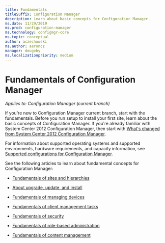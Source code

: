 ```yaml
---
title: Fundamentals
titleSuffix: Configuration Manager
description: Learn about basic concepts for Configuration Manager.
ms.date: 11/29/2019
ms.prod: configuration-manager
ms.technology: configmgr-core
ms.topic: conceptual
author: aczechowski
ms.author: aaroncz
manager: dougeby
ms.localizationpriority: medium
---
```


# Fundamentals of Configuration Manager

*Applies to: Configuration Manager (current branch)*

If you're new to Configuration Manager current branch, start with the fundamentals. Before you run setup to install your first site, learn about the basic concepts of Configuration Manager. If you're already familiar with System Center 2012 Configuration Manager, then start with [What's changed from System Center 2012 Configuration Manager](../plan-design/changes/what-has-changed-from-configuration-manager-2012.md).

For information about supported operating systems and supported environments, hardware requirements, and capacity information, see [Supported configurations for Configuration Manager](../plan-design/configs/supported-configurations.md).  

See the following articles to learn about fundamental concepts for Configuration Manager:

- [Fundamentals of sites and hierarchies](fundamentals-of-sites-and-hierarchies.md)  

- [About upgrade, update, and install](upgrade-update-install.md)

- [Fundamentals of managing devices](fundamentals-of-managing-devices.md)  

- [Fundamentals of client management tasks](fundamentals-of-client-management-tasks.md)  

- [Fundamentals of security](fundamentals-of-security.md)  

- [Fundamentals of role-based administration](fundamentals-of-role-based-administration.md)

- [Fundamentals of content management](../plan-design/hierarchy/fundamental-concepts-for-content-management.md)
